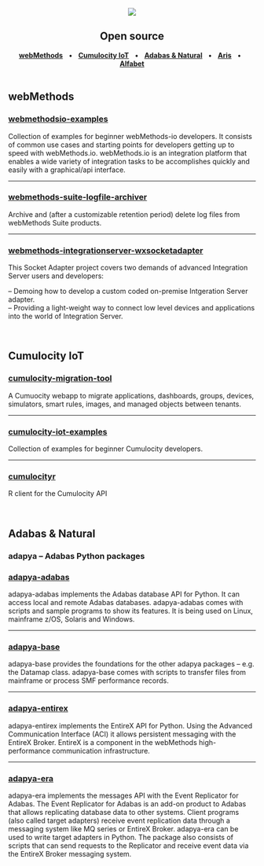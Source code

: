 <p align="center">
<img src="http://techcommunity.softwareag.com/download/developer-communities/logo.png"></br>
</p>

<h2 align="center">
   Open source
</h2>
 
<p align="center">
   <strong><a href="#webMethods">webMethods</a></strong> &nbsp; &bull; &nbsp;
  <strong><a href="#Cumulocity-IoT">Cumulocity IoT</a></strong> &nbsp; &bull; &nbsp;
   <strong><a href="#Adabas-&-Natural">Adabas & Natural</a></strong> &nbsp; &bull; &nbsp; 
  <strong><a href="#Aris">Aris</a></strong> &nbsp; &bull; &nbsp;
  <strong><a href="#Alfabet">Alfabet</a></strong>
  <br><br>
</p>

## webMethods


### [webmethodsio-examples](https://github.com/SoftwareAG/webmethodsio-examples)

Collection of examples for beginner webMethods-io developers. It consists of common use cases and starting points for developers getting up to speed with webMethods.io. webMethods.io is an integration platform that enables a wide variety of integration tasks to be accomplishes quickly and easily with a graphical/api interface.

---

### [webmethods-suite-logfile-archiver](https://github.com/SoftwareAG/webmethods-suite-logfile-archiver)

Archive and (after a customizable retention period) delete log files from webMethods Suite products.

---

### [webmethods-integrationserver-wxsocketadapter](https://github.com/SoftwareAG/webmethods-integrationserver-wxsocketadapter)

This Socket Adapter project covers two demands of advanced Integration Server users and developers:

 &ndash; Demoing how to develop a custom coded on-premise Intgeration Server adapter.<br/>
 &ndash; Providing a light-weight way to connect low level devices and applications into the world of Integration Server.
 
<br>

## Cumulocity IoT

### [cumulocity-migration-tool](https://github.com/SoftwareAG/cumulocity-migration-tool)

A Cumuocity webapp to migrate applications, dashboards, groups, devices, simulators, smart rules, images, and managed objects between tenants.

---

### [cumulocity-iot-examples](https://github.com/SoftwareAG/cumulocity-iot-examples)

Collection of examples for beginner Cumulocity developers.

---

### [cumulocityr](https://github.com/SoftwareAG/cumulocityr)

R client for the Cumulocity API 

<br>

## Adabas & Natural

### adapya – Adabas Python packages

### [adapya-adabas](https://github.com/SoftwareAG/adapya-adabas)

adapya-adabas implements the Adabas database API for Python. It can access local and remote Adabas databases. adapya-adabas comes with scripts and sample programs to show its features. It is being used on Linux, mainframe z/OS, Solaris and Windows.

---

### [adapya-base](https://github.com/SoftwareAG/adapya-base)
adapya-base provides the foundations for the other adapya packages – e.g. the Datamap class. adapya-base comes with scripts to transfer files from mainframe or process SMF performance records.

---

### [adapya-entirex](https://github.com/SoftwareAG/adapya-entirex)
adapya-entirex implements the EntireX API for Python. Using the Advanced Communication Interface (ACI) it allows persistent messaging with the EntireX Broker. EntireX is a component in the webMethods high-performance communication infrastructure.

---

### [adapya-era](https://github.com/SoftwareAG/adapya-era)
adapya-era implements the messages API with the Event Replicator for Adabas. The Event Replicator for Adabas is an add-on product to Adabas that allows replicating database data to other systems. Client programs (also called target adapters) receive event replication data through a messaging system like MQ series or EntireX Broker. adapya-era can be used to write target adapters in Python. The package also consists of scripts that can send requests to the Replicator and receive event data via the EntireX Broker messaging system.




